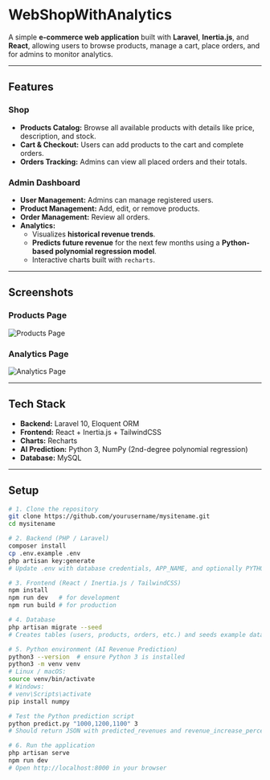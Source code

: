 # WebShopWithAnalytics

A simple **e-commerce web application** built with **Laravel**, **Inertia.js**, and **React**, allowing users to browse products, manage a cart, place orders, and for admins to monitor analytics.

---

## Features

### Shop

- **Products Catalog:** Browse all available products with details like price, description, and stock.
- **Cart & Checkout:** Users can add products to the cart and complete orders.
- **Orders Tracking:** Admins can view all placed orders and their totals.

### Admin Dashboard

- **User Management:** Admins can manage registered users.
- **Product Management:** Add, edit, or remove products.
- **Order Management:** Review all orders.
- **Analytics:**  
  - Visualizes **historical revenue trends**.
  - **Predicts future revenue** for the next few months using a **Python-based polynomial regression model**.
  - Interactive charts built with `recharts`.

---

## Screenshots

### Products Page

![Products Page](https://imgur.com/IWO7d5Y)

### Analytics Page

![Analytics Page](https://imgur.com/ewkMc9z)

---

## Tech Stack

- **Backend:** Laravel 10, Eloquent ORM
- **Frontend:** React + Inertia.js + TailwindCSS
- **Charts:** Recharts
- **AI Prediction:** Python 3, NumPy (2nd-degree polynomial regression)
- **Database:** MySQL

---
## Setup

```bash
# 1. Clone the repository
git clone https://github.com/yourusername/mysitename.git
cd mysitename

# 2. Backend (PHP / Laravel)
composer install
cp .env.example .env
php artisan key:generate
# Update .env with database credentials, APP_NAME, and optionally PYTHON_PATH

# 3. Frontend (React / Inertia.js / TailwindCSS)
npm install
npm run dev   # for development
npm run build # for production

# 4. Database
php artisan migrate --seed
# Creates tables (users, products, orders, etc.) and seeds example data

# 5. Python environment (AI Revenue Prediction)
python3 --version  # ensure Python 3 is installed
python3 -m venv venv
# Linux / macOS:
source venv/bin/activate
# Windows:
# venv\Scripts\activate
pip install numpy

# Test the Python prediction script
python predict.py "1000,1200,1100" 3
# Should return JSON with predicted_revenues and revenue_increase_percent

# 6. Run the application
php artisan serve
npm run dev
# Open http://localhost:8000 in your browser

